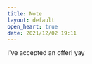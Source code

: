 ```yaml
---
title: Note
layout: default
open_heart: true
date: 2021/12/02 19:11
---
```


I've accepted an offer! yay
